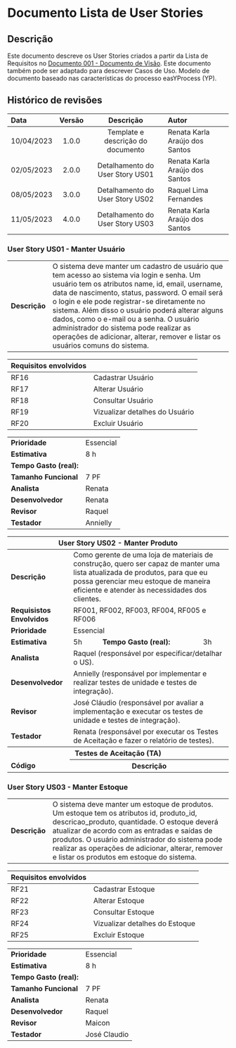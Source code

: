 # Documento Lista de User Stories

## Descrição

Este documento descreve os User Stories criados a partir da Lista de Requisitos no [Documento 001 - Documento de Visão](doc-visao.md). Este documento também pode ser adaptado para descrever Casos de Uso. Modelo de documento baseado nas características do processo easYProcess (YP).

## Histórico de revisões

| Data       | Versão |                           Descrição                            | Autor                    |
| :--------- | :----: | :------------------------------------------------------------: | :----------------------- |
| 10/04/2023 | 1.0.0  |               Template e descrição do documento                | Renata Karla Araújo dos Santos |
| 02/05/2023 | 2.0.0  |                Detalhamento do User Story US01                 | Renata Karla Araújo dos Santos    |
| 08/05/2023 | 3.0.0  |                Detalhamento do User Story US02            | Raquel Lima Fernandes          |
| 11/05/2023 | 4.0.0  |                Detalhamento do User Story US03            | Renata Karla Araújo dos Santos          |

### User Story US01 - Manter Usuário

|               |                                                                                                                                                                                                                                                                                                                                                                                                                                                                                                                                            |
| ------------- | :----------------------------------------------------------------------------------------------------------------------------------------------------------------------------------------------------------------------------------------------------------------------------------------------------------------------------------------------------------------------------------------------------------------------------------------------------------------------------------------------------------------------------------------- |
| **Descrição** | O sistema deve manter um cadastro de usuário que tem acesso ao sistema via login e senha. Um usuário tem os atributos name, id, email, username, data de nascimento, status, password. O email será o login e ele pode registrar-se diretamente no sistema. Além disso o usuário poderá alterar alguns dados, como o e-mail ou a senha. O usuário administrador do sistema pode realizar as operações de adicionar, alterar, remover e listar os usuários comuns do sistema. |

| **Requisitos envolvidos** |                                |
| ------------------------- | :----------------------------- |
| RF16                      | Cadastrar Usuário              |
| RF17                      | Alterar Usuário                |
| RF18                      | Consultar Usuário              |
| RF19                      | Vizualizar detalhes do Usuário |
| RF20                      | Excluir Usuário                |

|                         |           |
| ----------------------- | :-------- |
| **Prioridade**          | Essencial |
| **Estimativa**          | 8 h       |
| **Tempo Gasto (real):** |           |
| **Tamanho Funcional**   | 7 PF      |
| **Analista**   | Renata      |
| **Desenvolvedor**   | Renata      |
| **Revisor**   | Raquel      |
|**Testador**   | Annielly      |


<table>
  <thead>
    <tr>
      <th colspan="4" scope="row">User Story US02 - Manter Produto</th>
    </tr>
  </thead>
  <tbody>
    <tr>
      <td scope="row"><b>Descrição</b></td>
      <td colspan="3">Como gerente de uma loja de materiais de construção,
        quero ser capaz de manter uma lista atualizada de produtos,
        para que eu possa gerenciar meu estoque de maneira eficiente e atender às necessidades dos clientes.
</td>
    </tr>
    <tr>
      <td scope="row"><b>Requisistos Envolvidos<b/></td>
      <td colspan="3">RF001, RF002, RF003, RF004, RF005 e RF006</td>
    </tr>
    <tr>
      <td scope="row"><b>Prioridade</b></td>
      <td colspan="3">Essencial</td>
    </tr>
    <tr>
      <td scope="row"><b>Estimativa<b/></td>
      <td>5h</td>
      <td><b>Tempo Gasto (real):<b/></td>
      <td>3h</td>
    </tr>
    <tr>
      <td scope="row"><b>Analista<b/></td>
      <td colspan="3">Raquel (responsável por especificar/detalhar o US).</td>
    </tr>
    <tr>
      <td scope="row"><b>Desenvolvedor<b/></td>
      <td colspan="3">Annielly (responsável por implementar e realizar testes de unidade e testes de integração).</td>
    </tr>
    <tr>
      <td scope="row"><b>Revisor<b/></td>
      <td colspan="3">José Cláudio (responsável por avaliar a implementação e executar os testes de unidade e testes de integração).</td>
    </tr>
    <tr>
      <td scope="row"><b>Testador<b/></td>
      <td colspan="3">Renata (responsável por executar os Testes de Aceitação e fazer o relatório de testes).</td>
    </tr>
    <tr>
      <th colspan="4" scope="row">Testes de Aceitação (TA)</th>
    </tr>
    <tr>
      <td scope="row"><b>Código</b></td>
      <th colspan="3">Descrição</th>
    </tr>
  </tbody>
</table>


### User Story US03 - Manter Estoque

|               |                                                                                                                                                                                                                                                                                                                                                                                                                                                                                                                                            |
| ------------- | :----------------------------------------------------------------------------------------------------------------------------------------------------------------------------------------------------------------------------------------------------------------------------------------------------------------------------------------------------------------------------------------------------------------------------------------------------------------------------------------------------------------------------------------- |
| **Descrição** | O sistema deve manter um estoque de produtos. Um estoque tem os atributos id, produto_id, descricao_produto, quantidade. O estoque deverá atualizar de acordo com as entradas e saídas de produtos. O usuário administrador do sistema pode realizar as operações de adicionar, alterar, remover e listar os produtos em estoque do sistema. |

| **Requisitos envolvidos** |                                |
| ------------------------- | :----------------------------- |
| RF21                      | Cadastrar Estoque              |
| RF22                      | Alterar Estoque                |
| RF23                      | Consultar Estoque              |
| RF24                      | Vizualizar detalhes do Estoque |
| RF25                      | Excluir Estoque                |

|                         |           |
| ----------------------- | :-------- |
| **Prioridade**          | Essencial |
| **Estimativa**          | 8 h       |
| **Tempo Gasto (real):** |           |
| **Tamanho Funcional**   | 7 PF      |
| **Analista**   | Renata      |
| **Desenvolvedor**   | Raquel      |
| **Revisor**   | Maicon      |
|**Testador**   | José Claudio      |
